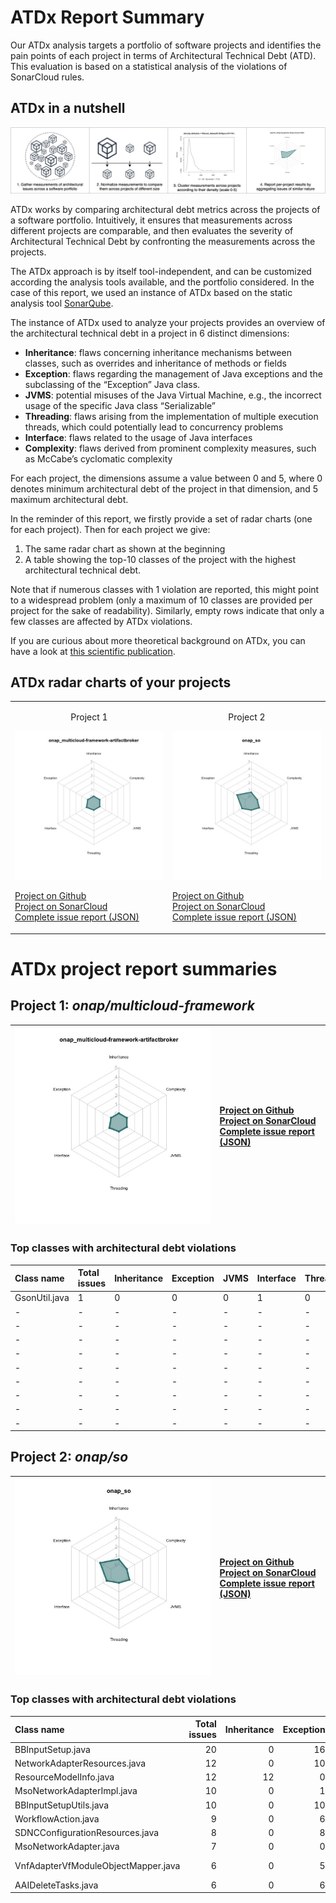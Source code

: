 # ATDx Report Summary
Our ATDx analysis targets a portfolio of software projects and identifies the pain points of each project in terms of Architectural Technical Debt (ATD). This evaluation is based on a statistical analysis of the violations of SonarCloud rules.

## ATDx in a nutshell
![ATDx in a nutshell](https://raw.githubusercontent.com/S2-group/ATDx_reports/master/plots/atdx_in_a_nutshell.jpg)

ATDx works by comparing architectural debt metrics across the projects of a software portfolio. Intuitively, it ensures that measurements across different projects are comparable, and then evaluates the severity of Architectural Technical Debt by confronting the measurements across the projects.

The ATDx approach is by itself tool-independent, and can be customized according the analysis tools available, and the portfolio considered.
In the case of this report, we used an instance of ATDx based on the static analysis tool [SonarQube](https://www.sonarqube.org/).

The instance of ATDx used to analyze your projects provides an overview of the architectural technical debt in a project in 6 distinct dimensions:
* **Inheritance**: flaws concerning inheritance mechanisms between classes, such as overrides and inheritance of methods or fields
* **Exception**: flaws regarding the management of Java exceptions and the subclassing of the “Exception” Java class.
* **JVMS**: potential misuses of the Java Virtual Machine, e.g., the incorrect usage of the specific Java class “Serializable”
* **Threading**: flaws arising from the implementation of multiple execution threads, which could potentially lead to concurrency problems
* **Interface**: flaws related to the usage of Java interfaces
* **Complexity**: flaws derived from prominent complexity measures, such as McCabe’s cyclomatic complexity

For each project, the dimensions assume a value between 0 and 5, where 0 denotes minimum architectural debt of the project in that dimension, and 5 maximum architectural debt.

In the reminder of this report, we firstly provide a set of radar charts (one for each project). Then for each project we give:
1. The same radar chart as shown at the beginning
2. A table showing the top-10 classes of the project with the highest architectural technical debt.

Note that if numerous classes with 1 violation are reported, this might point to a widespread problem (only a maximum of 10 classes are provided per project for the sake of readability). Similarly, empty rows indicate that only a few classes are affected by ATDx violations.

If you are curious about more theoretical background on ATDx, you can have a look at [this scientific publication](https://robertoverdecchia.github.io/papers/ENASE_2020.pdf).

## ATDx radar charts of your projects
|||
|-|-|
|<p align="center">Project 1</p><img src="https://github.com/S2-group/ATDx_reports/blob/master/plots/onap_multicloud-framework-artifactbroker.jpg"/> <p style="text-align:left">[Project on Github](https://github.com/onap/multicloud-framework) <br> [Project on SonarCloud ](https://sonarcloud.io/dashboard?id=onap_multicloud-framework-artifactbroker) <br> [Complete issue report (JSON)](https://github.com/S2-group/ATDx_reports/blob/master/jsons/onap_multicloud-framework-artifactbroker.json)</p>|<p align="center">Project 2</p><img src="https://github.com/S2-group/ATDx_reports/blob/master/plots/onap_so.jpg"/> <p style="text-align:left">[Project on Github](https://github.com/onap/so) <br> [Project on SonarCloud ](https://sonarcloud.io/dashboard?id=onap_so) <br> [Complete issue report (JSON)](https://github.com/S2-group/ATDx_reports/blob/master/jsons/onap_so.json)</p>
# ATDx project report summaries
## Project 1: _onap/multicloud-framework_
|<img src="https://github.com/S2-group/ATDx_reports/blob/master/plots/onap_multicloud-framework-artifactbroker.jpg"/>|<p style="text-align:left">[Project on Github](https://github.com/onap/multicloud-framework) <br> [Project on SonarCloud ](https://sonarcloud.io/dashboard?id=onap_multicloud-framework-artifactbroker) <br> [Complete issue report (JSON)](https://github.com/S2-group/ATDx_reports/blob/master/jsons/onap_multicloud-framework-artifactbroker.json)</p>
|-|-|
### Top classes with architectural debt violations
| Class name    | Total issues   | Inheritance   | Exception   | JVMS   | Interface   | Threading   | Complexity   | Fully qualified class name                                           |
|:--------------|:---------------|:--------------|:------------|:-------|:------------|:------------|:-------------|:---------------------------------------------------------------------|
| GsonUtil.java | 1              | 0             | 0           | 0      | 1           | 0           | 0            | model/src/main/java/org/onap/policy/distribution/model/GsonUtil.java |
| -             | -              | -             | -           | -      | -           | -           | -            | -                                                                    |
| -             | -              | -             | -           | -      | -           | -           | -            | -                                                                    |
| -             | -              | -             | -           | -      | -           | -           | -            | -                                                                    |
| -             | -              | -             | -           | -      | -           | -           | -            | -                                                                    |
| -             | -              | -             | -           | -      | -           | -           | -            | -                                                                    |
| -             | -              | -             | -           | -      | -           | -           | -            | -                                                                    |
| -             | -              | -             | -           | -      | -           | -           | -            | -                                                                    |
| -             | -              | -             | -           | -      | -           | -           | -            | -                                                                    |
| -             | -              | -             | -           | -      | -           | -           | -            | -                                                                    |

## Project 2: _onap/so_
|<img src="https://github.com/S2-group/ATDx_reports/blob/master/plots/onap_so.jpg"/>|<p style="text-align:left">[Project on Github](https://github.com/onap/so) <br> [Project on SonarCloud ](https://sonarcloud.io/dashboard?id=onap_so) <br> [Complete issue report (JSON)](https://github.com/S2-group/ATDx_reports/blob/master/jsons/onap_so.json)</p>
|-|-|
### Top classes with architectural debt violations
| Class name                          |   Total issues |   Inheritance |   Exception |   JVMS |   Interface |   Threading |   Complexity | Fully qualified class name                                                                                 |
|:------------------------------------|---------------:|--------------:|------------:|-------:|------------:|------------:|-------------:|:-----------------------------------------------------------------------------------------------------------|
| BBInputSetup.java                   |             20 |             0 |          16 |      0 |           4 |           0 |            0 | bpmn/MSOCommonBPMN/src/main/java/org/onap/so/bpmn/servicedecomposition/tasks/BBInputSetup.java             |
| NetworkAdapterResources.java        |             12 |             0 |          10 |      0 |           2 |           0 |            0 | bpmn/so-bpmn-tasks/src/main/java/org/onap/so/client/orchestration/NetworkAdapterResources.java             |
| ResourceModelInfo.java              |             12 |            12 |           0 |      0 |           0 |           0 |            0 | bpmn/so-bpmn-tasks/src/main/java/org/onap/so/client/oof/beans/ResourceModelInfo.java                       |
| MsoNetworkAdapterImpl.java          |             10 |             0 |           1 |      0 |           9 |           0 |            0 | adapters/mso-openstack-adapters/src/main/java/org/onap/so/adapters/network/MsoNetworkAdapterImpl.java      |
| BBInputSetupUtils.java              |             10 |             0 |          10 |      0 |           0 |           0 |            0 | bpmn/MSOCommonBPMN/src/main/java/org/onap/so/bpmn/servicedecomposition/tasks/BBInputSetupUtils.java        |
| WorkflowAction.java                 |              9 |             0 |           6 |      0 |           3 |           0 |            0 | bpmn/so-bpmn-tasks/src/main/java/org/onap/so/bpmn/infrastructure/workflow/tasks/WorkflowAction.java        |
| SDNCConfigurationResources.java     |              8 |             0 |           8 |      0 |           0 |           0 |            0 | bpmn/so-bpmn-tasks/src/main/java/org/onap/so/client/orchestration/SDNCConfigurationResources.java          |
| MsoNetworkAdapter.java              |              7 |             0 |           0 |      0 |           7 |           0 |            0 | adapters/mso-openstack-adapters/src/main/java/org/onap/so/adapters/network/MsoNetworkAdapter.java          |
| VnfAdapterVfModuleObjectMapper.java |              6 |             0 |           5 |      0 |           1 |           0 |            0 | bpmn/so-bpmn-tasks/src/main/java/org/onap/so/client/adapter/vnf/mapper/VnfAdapterVfModuleObjectMapper.java |
| AAIDeleteTasks.java                 |              6 |             0 |           6 |      0 |           0 |           0 |            0 | bpmn/so-bpmn-tasks/src/main/java/org/onap/so/bpmn/infrastructure/aai/tasks/AAIDeleteTasks.java             |

